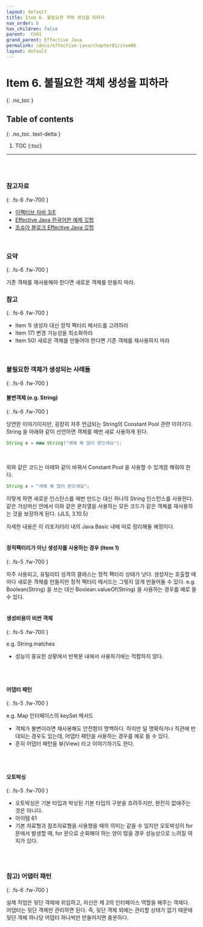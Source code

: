```yaml
---
layout: default
title: Item 6. 불필요한 객체 생성을 피하라
nav_order: 6
has_children: false
parent:  Ch01
grand_parent: Effective Java
permalink: /docs/effective-java/chapter01/item06
layout: default
---
```




# Item 6. 불필요한 객체 생성을 피하라
{: .no_toc }

## Table of contents
{: .no_toc .text-delta }

1. TOC
{:toc}

---


<br>
<br>

### 참고자료
{: .fs-6 .fw-700 }

- [이펙티브 자바 3/E](http://www.yes24.com/Product/Goods/65551284)
- [Effective Java 한국어판 예제 깃헙](https://github.com/WegraLee)
- [조슈아 블로크 Effective Java 깃헙](https://github.com/jbloch/effective-java-3e-source-code/tree/master/src/effectivejava)
  <br>

<br>



### 요약
{: .fs-6 .fw-700 }

기존 객체를 재사용해야 한다면 새로운 객체를 만들지 마라.
<br>

### 참고
{: .fs-6 .fw-700 }

- Item 1) 생성자 대신 정적 팩터리 메서드를 고려하라
- Item 17) 변경 가능성을 최소화하라
- Item 50) 새로운 객체를 만들어야 한다면 기존 객체를 재사용하지 마라

<br>


### 불필요한 객체가 생성되는 사례들 
{: .fs-6 .fw-700 }

#### 불변객체 (e.g. String)
{: .fs-6 .fw-700 }

당연한 이야기이지만, 굉장히 자주 언급되는 String의 Constant Pool 관련 이야기다.
String 을 아래와 같이 선언하면 객체를 매번 새로 사용하게 된다.
```java
String s = new String("새해 복 많이 받으세요");
```
<br>

위와 같은 코드는 아래와 같이 바꿔서 Constant Pool 을 사용할 수 있게끔 해줘야 한다.
```java
String s = "새해 복 많이 받으세요";
```

이렇게 하면 새로운 인스탄스를 매번 만드는 대신 하나의 String 인스턴스를 사용한다. 같은 가상머신 안에서 이와 같은 문자열을 사용하는 모든 코드가 같은 객체를 재사용하는 것을 보장하게 된다. (JLS, 3.10.5)

자세한 내용은 이 리포지터리 내의 Java Basic 내에 따로 정리해둘 예정이다.<br>
<br>

#### 정적팩터리가 아닌 생성자를 사용하는 경우 (Item 1)
{: .fs-5 .fw-700 }

자주 사용되고, 유틸리티 성격의 클래스는 정적 팩터리 상태가 낫다.
생성자는 호출할 때마다 새로운 객체를 만들지만 정적 팩터리 메서드는 그렇지 않게 만들어둘 수 있다. 
e.g. Boolean(String) 을 쓰는 대신 Boolean.valueOf(String) 을 사용하는 경우를 예로 들 수 있다.<br>
<br>

#### 생성비용이 비싼 객체
{: .fs-5 .fw-700 }

e.g. String.matches
- 성능이 중요한 상황에서 반복문 내에서 사용하기에는 적합하지 않다.
<br>
<br>

#### 어댑터 패턴
{: .fs-5 .fw-700 }

e.g. Map 인터페이스의 keySet 메서드
- 객체가 불변이라면 재사용해도 안전함이 명백하다. 하지만 덜 명확하거나 직관에 반대되는 경우도 있는데, 어댑터 패턴을 사용하는 경우를 예로 들 수 있다.
- 흔히 어댑터 패턴을 뷰(View) 라고 이야기하기도 한다.
<br>
<br>

#### 오토박싱
{: .fs-5 .fw-700 }
- 오토박싱은 기본 타입과 박싱된 기본 타입의 구분을 흐려주지만, 완전히 없애주는 것은 아니다. 
- 아이템 61
- 기본 자료형과 참조자료형을 사용했을 때의 의미는 같을 수 있지만 오토박싱이 for 문에서 발생할 때, for 문으로 순회해야 하는 양이 많을 경우 성능상으로 느려질 여지가 있다.
<br>
<br>

### 참고) 어댑터 패턴
{: .fs-6 .fw-700 }

실제 작업은 뒷단 객체에 위임하고, 자신은 제 2의 인터페이스 역할을 해주는 객체다. <br>
어댑터는 뒷단 객체만 관리하면 된다. 즉, 뒷단 객체 외에는 관리할 상태가 없기 때문에 뒷단 객체 하나당 어댑터 하나씩만 만들어지면 충분하다.<br>
